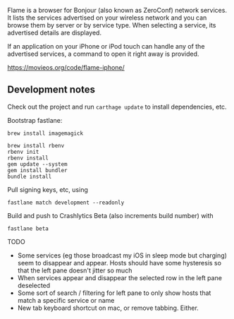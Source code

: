 Flame is a browser for Bonjour (also known as ZeroConf) network services. It lists the services advertised on your wireless network and you can browse them by server or by service type. When selecting a service, its advertised details are displayed.

If an application on your iPhone or iPod touch can handle any of the advertised services, a command to open it right away is provided.

https://movieos.org/code/flame-iphone/

## Development notes

Check out the project and run `carthage update` to install dependencies, etc.

Bootstrap fastlane:

    brew install imagemagick

    brew install rbenv
    rbenv init
    rbenv install
    gem update --system
    gem install bundler
    bundle install

Pull signing keys, etc, using 

    fastlane match development --readonly

Build and push to Crashlytics Beta (also increments build number) with 

    fastlane beta

TODO

* Some services (eg those broadcast my iOS in sleep mode but charging) seem to disappear and appear. Hosts should have some hysteresis so that the left pane doesn't jitter so much
* When services appear and disappear the selected row in the left pane deselected
* Some sort of search / filtering for left pane to only show hosts that match a specific service or name
* New tab keyboard shortcut on mac, or remove tabbing. Either.


